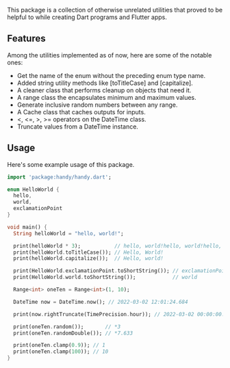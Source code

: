 This package is a collection of otherwise unrelated utilities that proved
to be helpful to while creating Dart programs and Flutter apps.

## Features

Among the utilities implemented as of now, here are some of the notable ones:

* Get the name of the enum without the preceding enum type name.
* Added string utility methods like [toTitleCase] and [capitalize].
* A cleaner class that performs cleanup on objects that need it.
* A range class the encapsulates minimum and maximum values.
* Generate inclusive random numbers between any range.
* A Cache class that caches outputs for inputs.
* <, <=, >, >= operators on the DateTime class.
* Truncate values from a DateTime instance.

## Usage

Here's some example usage of this package.

```dart
import 'package:handy/handy.dart';

enum HelloWorld {
  hello,
  world,
  exclamationPoint
}

void main() {
  String helloWorld = "hello, world!";

  print(helloWorld * 3);           // hello, world!hello, world!hello, world!
  print(helloWorld.toTitleCase()); // Hello, World!
  print(helloWorld.capitalize());  // Hello, world!

  print(HelloWorld.exclamationPoint.toShortString()); // exclamationPoint
  print(HelloWorld.world.toShortString());            // world

  Range<int> oneTen = Range<int>(1, 10);

  DateTime now = DateTime.now(); // 2022-03-02 12:01:24.684

  print(now.rightTruncate(TimePrecision.hour)); // 2022-03-02 00:00:00.000

  print(oneTen.random());       // *3
  print(oneTen.randomDouble()); // *7.633

  print(oneTen.clamp(0.9)); // 1
  print(oneTen.clamp(100)); // 10
}
```